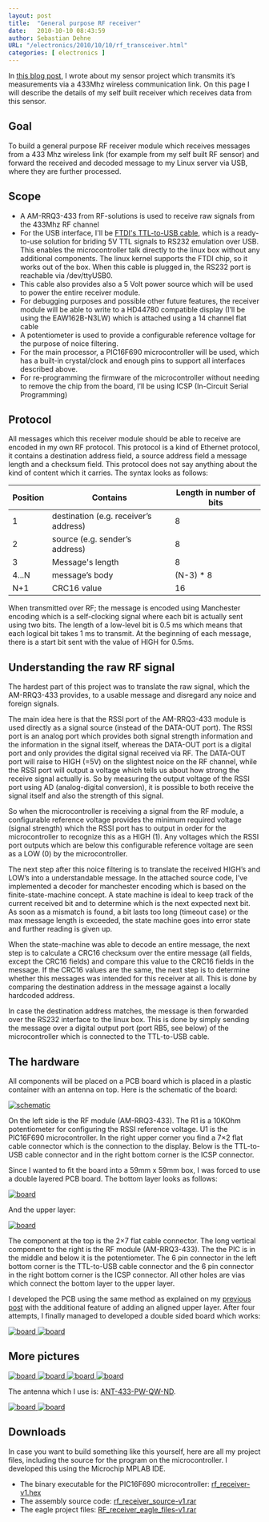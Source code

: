```yaml
---
layout: post
title:  "General purpose RF receiver"
date:   2010-10-10 08:43:59
author: Sebastian Dehne
URL: "/electronics/2010/10/10/rf_transceiver.html"
categories: [ electronics ]
---
```


In [this blog  post](/electronics/2010/02/09/wireless_temp_hum_sensor.html), I wrote about my sensor project which transmits it’s measurements via a 433Mhz wireless communication 
link. On this page I will describe the details of my self built receiver which receives data from this sensor.

## Goal

To build a general purpose RF receiver module which receives messages from a 433 Mhz wireless link (for example from my self built RF sensor) and forward the received and decoded message to my Linux server via USB, where they are further processed.

## Scope

* A AM-RRQ3-433 from RF-solutions is used to receive raw signals from the 433Mhz RF channel
* For the USB interface, I'll be [FTDI's TTL-to-USB cable](http://www.ftdichip.com/Products/Cables/USBTTLSerial.htm), which is a ready-to-use solution for briding 5V TTL signals to RS232 emulation over USB. This enables the microcontroller talk directly to the linux box without any additional components. The linux kernel supports the FTDI chip, so it works out of the box. When this cable is plugged in, the RS232 port is reachable via /dev/ttyUSB0.
* This cable also provides also a 5 Volt power source which will be used to power the entire receiver module.
* For debugging purposes and possible other future features, the receiver module will be able to write to a HD44780 compatible display (I’ll be using the EAW162B-N3LW) which is attached using a 14 channel flat cable
* A potentiometer is used to provide a configurable reference voltage for the purpose of noice filtering.
* For the main processor, a PIC16F690 microcontroller will be used, which has a built-in crystal/clock and enough pins to support all interfaces described above.
* For re-programming the firmware of the microcontroller without needing to remove the chip from the board, I’ll be using ICSP (In-Circuit Serial Programming)

## Protocol

All messages which this receiver module should be able to receive are encoded in my own RF protocol. This protocol is a kind of Ethernet protocol, it contains a destination address field, a source address field a message length and a checksum field. This protocol does not say anything about the kind of content which it carries. The syntax looks as follows:

Position | Contains | Length in number of bits
--- | --- | ---
1 | destination (e.g. receiver’s address) | 8
2 | source (e.g. sender’s address) | 8
3 | Message's length | 8
4...N | message’s body | (N-3) * 8
N+1 | CRC16 value | 16

When transmitted over RF; the message is encoded using Manchester encoding which is a self-clocking signal where each bit is actually sent using two bits. The length of a low-level bit is 0.5 ms which means that each logical bit takes 1 ms to transmit. At the beginning of each message, there is a start bit sent with the value of HIGH for 0.5ms.

## Understanding the raw RF signal
   
The hardest part of this project was to translate the raw signal, which the AM-RRQ3-433 provides, to a usable message and disregard any noice and foreign signals.

The main idea here is that the RSSI port of the AM-RRQ3-433 module is used directly as a signal source (instead of the DATA-OUT port). The RSSI port is an analog port which provides both signal strength information and the information in the signal itself, whereas the DATA-OUT port is a digital port and only provides the digital signal received via RF. The DATA-OUT port will raise to HIGH (=5V) on the slightest noice on the RF channel, while the RSSI port will output a voltage which tells us about how strong the receive signal actually is. So by measuring the output voltage of the RSSI port using AD (analog-digital conversion), it is possible to both receive the signal itself and also the strength of this signal.

So when the microcontroller is receiving a signal from the RF module, a configurable reference voltage provides the minimum required voltage (signal strength) which the RSSI port has to output in order for the microcontroller to recognize this as a HIGH (1). Any voltages which the RSSI port outputs which are below this configurable reference voltage are seen as a LOW (0) by the microcontroller.

The next step after this noice filtering is to translate the received HIGH’s and LOW’s into a understandable message. In the attached source code, I’ve implemented a decoder for manchester encoding which is based on the finite-state-machine concept. A state machine is ideal to keep track of the current received bit and to determine which is the next expected next bit. As soon as a mismatch is found, a bit lasts too long (timeout case) or the max message length is exceeded, the state machine goes into error state and further reading is given up.

When the state-machine was able to decode an entire message, the next step is to calculate a CRC16 checksum over the entire message (all fields, except the CRC16 fields) and compare this value to the CRC16 fields in the message. If the CRC16 values are the same, the next step is to determine whether this messages was intended for this receiver at all. This is done by comparing the destination address in the message against a locally hardcoded address.

In case the destination address matches, the message is then forwarded over the RS232 interface to the linux box. This is done by simply sending the message over a digital output port (port RB5, see below) of the microcontroller which is connected to the TTL-to-USB cable.

## The hardware
   
All components will be placed on a PCB board which is placed in a plastic container with an antenna on top. Here is the schematic of the board:

<a href="/img/rf_transceiver/rf_receiver_schematic.png" data-lightbox="pic" data-title="">
	<img src="/img/rf_transceiver/rf_receiver_schematic.png" alt="schematic"/>
</a>

On the left side is the RF module (AM-RRQ3-433). The R1 is a 10KOhm potentiometer for configuring the RSSI reference voltage. U1 is the PIC16F690 microcontroller. In the right upper corner you find a 7×2 flat cable connector which is the connection to the display. Below is the TTL-to-USB cable connector and in the right bottom corner is the ICSP connector.

Since I wanted to fit the board into a 59mm x 59mm box, I was forced to use a double layered PCB board. The bottom layer looks as follows:

<a href="/img/rf_transceiver/board_down.png" data-lightbox="pic" data-title="">
	<img src="/img/rf_transceiver/board_down.png" alt="board"/>
</a>

And the upper layer:

<a href="/img/rf_transceiver/board_up.png" data-lightbox="pic" data-title="">
	<img src="/img/rf_transceiver/board_up.png" alt="board"/>
</a>

The component at the top is the 2×7 flat cable connector. The long vertical component to the right is the RF module (AM-RRQ3-433). The the PIC is in the middle and below it is the potentiometer. The 6 pin connector in the left bottom corner is the TTL-to-USB cable connector and the 6 pin connector in the right bottom corner is the ICSP connector. All other holes are vias which connect the bottom layer to the upper layer.

I developed the PCB using the same method as explained on my [previous post](/electronics/2010/03/10/making-pcbs.html) with the additional feature of adding an aligned upper layer. After four attempts, I finally managed to developed a double sided board which works:

<a href="/img/rf_transceiver/rf_receiver-01.jpg" data-lightbox="pic" data-title="">
	<img src="/img/rf_transceiver/rf_receiver-01.jpg" alt="board"/>
</a>
<a href="/img/rf_transceiver/rf_receiver-02.jpg" data-lightbox="pic" data-title="">
	<img src="/img/rf_transceiver/rf_receiver-02.jpg" alt="board"/>
</a>

## More pictures
   
<a href="/img/rf_transceiver/rf_receiver-03.jpg" data-lightbox="pic" data-title="">
	<img src="/img/rf_transceiver/rf_receiver-03.jpg" alt="board"/>
</a>
<a href="/img/rf_transceiver/rf_receiver-04.jpg" data-lightbox="pic" data-title="">
	<img src="/img/rf_transceiver/rf_receiver-04.jpg" alt="board"/>
</a>
<a href="/img/rf_transceiver/rf_receiver-05.jpg" data-lightbox="pic" data-title="">
	<img src="/img/rf_transceiver/rf_receiver-05.jpg" alt="board"/>
</a>
<a href="/img/rf_transceiver/rf_receiver-06.jpg" data-lightbox="pic" data-title="">
	<img src="/img/rf_transceiver/rf_receiver-06.jpg" alt="board"/>
</a>

The antenna which I use is: [ANT-433-PW-QW-ND](http://search.digikey.com/scripts/DkSearch/dksus.dll?WT.z_header=search_go&lang=en&site=us&keywords=ANT-433-PW-QW-ND&x=0&y=0).

<a href="/img/rf_transceiver/rf_receiver-07.jpg" data-lightbox="pic" data-title="">
	<img src="/img/rf_transceiver/rf_receiver-07.jpg" alt="board"/>
</a>
<a href="/img/rf_transceiver/rf_receiver-08.jpg" data-lightbox="pic" data-title="">
	<img src="/img/rf_transceiver/rf_receiver-08.jpg" alt="board"/>
</a>

## Downloads

In case you want to build something like this yourself, here are all my project files, including the source for the program on the microcontroller. I developed this using the Microchip MPLAB IDE.

* The binary executable for the PIC16F690 microcontroller: [rf_receiver-v1.hex](/download/rf_transceiver/rf_receiver-v1.hex)
* The assembly source code: [rf_receiver_source-v1.rar](/download/rf_transceiver/rf_receiver_source-v1.rar)
* The eagle project files: [RF_receiver_eagle_files-v1.rar](/download/rf_transceiver/RF_receiver_eagle_files-v1.rar)
